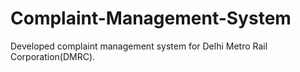 # Complaint-Management-System
Developed complaint management system for Delhi Metro Rail Corporation(DMRC).
